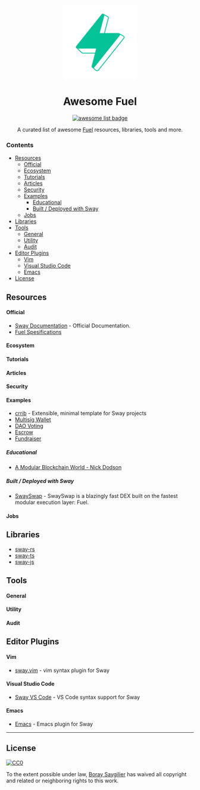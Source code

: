 <div align="center">
  <img alt="sway logo" src="./assets/fuel.png" width="200" >
  <h1 align="center">Awesome Fuel</h1>
  <p align="center">
    <a href="https://github.com/sindresorhus/awesome">
      <img alt="awesome list badge" src="https://cdn.rawgit.com/sindresorhus/awesome/d7305f38d29fed78fa85652e3a63e154dd8e8829/media/badge.svg">
    </a>
  </p>

  <p align="center">A curated list of awesome <a href="https://fuel.network/">Fuel</a> resources, libraries, tools and more.</p>

</div>

### Contents

- [Resources](#resources)
    - [Official](#official)
    - [Ecosystem](#ecosystem)
    - [Tutorials](#tutorials)
    - [Articles](#articles)
    - [Security](#security)
    - [Examples](#examples)
      - [Educational](#educational)
      - [Built / Deployed with Sway](#built--deployed-with-sway)
    - [Jobs](#jobs)
- [Libraries](#libraries)
- [Tools](#tools)
    - [General](#general)
    - [Utility](#utility)
    - [Audit](#audit)
- [Editor Plugins](#editor-plugins)
    - [Vim](#vim)
    - [Visual Studio Code](#visual-studio-code)
    - [Emacs](#emacs)
- [License](#license)

## Resources

#### Official

- [Sway Documentation](https://fuellabs.github.io/sway/v0.19.0/) -
  Official Documentation.
- [Fuel Spesifications](https://github.com/FuelLabs/fuel-specs)

#### Ecosystem



#### Tutorials


#### Articles


#### Security



#### Examples

- [crrib](https://github.com/abigger87/crib) - Extensible, minimal template for Sway projects
- [Multisig Wallet](https://github.com/FuelLabs/sway-applications/tree/master/multisig-wallet)
- [DAO Voting](https://github.com/FuelLabs/sway-applications/tree/master/dao-voting)
- [Escrow](https://github.com/FuelLabs/sway-applications/tree/master/escrow)
- [Fundraiser](https://github.com/FuelLabs/sway-applications/tree/master/fundraiser)

##### Educational

- [A Modular Blockchain World - Nick Dodson](https://www.youtube.com/watch?v=gtKqGEo7Jhs) 

##### Built / Deployed with Sway

- [SwaySwap](https://github.com/FuelLabs/swayswap/) - SwaySwap is a blazingly fast DEX built on the fastest modular execution layer: Fuel.


#### Jobs


## Libraries

- [sway-rs](https://github.com/FuelLabs/fuels-rs)
- [sway-ts](https://github.com/FuelLabs/fuels-ts)
- [sway-js](https://github.com/FuelLabs/fuel-js)

## Tools

#### General


#### Utility

#### Audit

## Editor Plugins

#### Vim

- [sway.vim](https://github.com/FuelLabs/sway.vim) - vim syntax
  plugin for Sway

#### Visual Studio Code

- [Sway VS Code](https://marketplace.visualstudio.com/items?itemName=FuelLabs.sway-vscode-plugin) -
  VS Code syntax support for Sway

#### Emacs

- [Emacs](https://github.com/hhamud/sway-mode) - Emacs plugin for Sway


---

## License

[![CC0](https://mirrors.creativecommons.org/presskit/buttons/88x31/svg/cc-zero.svg)](https://creativecommons.org/publicdomain/zero/1.0/)

To the extent possible under law,
[Boray Saygilier](https://github.com/boray) has waived all copyright
and related or neighboring rights to this work.
